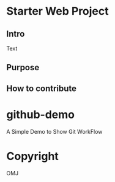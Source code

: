 # Starter Web Project
## Intro
Text
## Purpose
## How to contribute
# github-demo
A Simple Demo to Show Git WorkFlow

# Copyright 
OMJ
